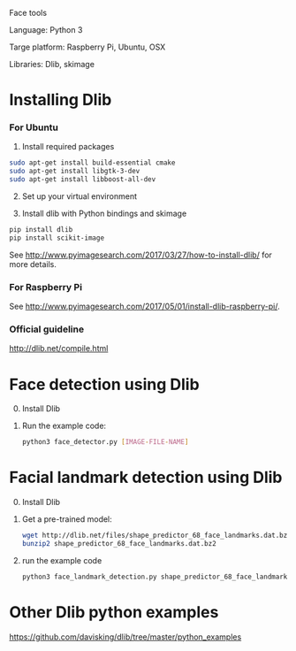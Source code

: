Face tools

Language: Python 3

Targe platform: Raspberry Pi, Ubuntu, OSX

Libraries: Dlib, skimage

# Installing Dlib


### For Ubuntu

1. Install required packages

```bash
sudo apt-get install build-essential cmake
sudo apt-get install libgtk-3-dev
sudo apt-get install libboost-all-dev
```

2. Set up your virtual environment


3. Install dlib with Python bindings and skimage

```bash
pip install dlib
pip install scikit-image
```
See http://www.pyimagesearch.com/2017/03/27/how-to-install-dlib/ for more details.


### For Raspberry Pi

See http://www.pyimagesearch.com/2017/05/01/install-dlib-raspberry-pi/.


### Official guideline 
http://dlib.net/compile.html




# Face detection using Dlib
0. Install Dlib
 
1. Run the example code:
    ```bash
    python3 face_detector.py [IMAGE-FILE-NAME]
    ```
    
# Facial landmark detection using Dlib

0. Install Dlib
1. Get a pre-trained model: 
    ```bash 
    wget http://dlib.net/files/shape_predictor_68_face_landmarks.dat.bz2
    bunzip2 shape_predictor_68_face_landmarks.dat.bz2 
    ```
 
2. run the example code 
    ```bash
    python3 face_landmark_detection.py shape_predictor_68_face_landmarks.dat [IMAGE_FILE_NAME]
    ```

# Other Dlib python examples

https://github.com/davisking/dlib/tree/master/python_examples


